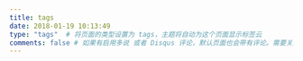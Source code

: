 ```yaml
---
title: tags
date: 2018-01-19 10:13:49
type: "tags"  # 将页面的类型设置为 tags，主题将自动为这个页面显示标签云
comments: false # 如果有启用多说 或者 Disqus 评论，默认页面也会带有评论。需要关闭的话，设置false
---
```

